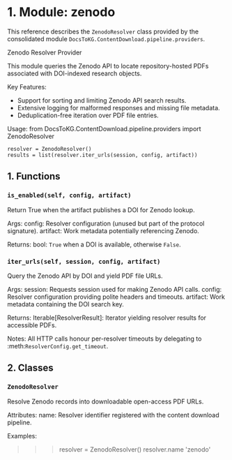 # 1. Module: zenodo

This reference describes the ``ZenodoResolver`` class provided by the consolidated module ``DocsToKG.ContentDownload.pipeline.providers``.

Zenodo Resolver Provider

This module queries the Zenodo API to locate repository-hosted PDFs associated
with DOI-indexed research objects.

Key Features:
- Support for sorting and limiting Zenodo API search results.
- Extensive logging for malformed responses and missing file metadata.
- Deduplication-free iteration over PDF file entries.

Usage:
    from DocsToKG.ContentDownload.pipeline.providers import ZenodoResolver

    resolver = ZenodoResolver()
    results = list(resolver.iter_urls(session, config, artifact))

## 1. Functions

### `is_enabled(self, config, artifact)`

Return True when the artifact publishes a DOI for Zenodo lookup.

Args:
config: Resolver configuration (unused but part of the protocol signature).
artifact: Work metadata potentially referencing Zenodo.

Returns:
bool: ``True`` when a DOI is available, otherwise ``False``.

### `iter_urls(self, session, config, artifact)`

Query the Zenodo API by DOI and yield PDF file URLs.

Args:
session: Requests session used for making Zenodo API calls.
config: Resolver configuration providing polite headers and timeouts.
artifact: Work metadata containing the DOI search key.

Returns:
Iterable[ResolverResult]: Iterator yielding resolver results for accessible PDFs.

Notes:
All HTTP calls honour per-resolver timeouts by delegating to
:meth:`ResolverConfig.get_timeout`.

## 2. Classes

### `ZenodoResolver`

Resolve Zenodo records into downloadable open-access PDF URLs.

Attributes:
name: Resolver identifier registered with the content download pipeline.

Examples:
>>> resolver = ZenodoResolver()
>>> resolver.name
'zenodo'
